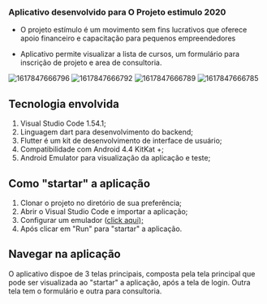 ### Aplicativo desenvolvido para O Projeto estimulo 2020

- O projeto estímulo é um movimento sem fins lucrativos que oferece apoio financeiro e capacitação para pequenos empreendedores

- Aplicativo permite visualizar a lista de cursos, um formulário para inscrição de projeto e area de consultoria.

![1617847666796](https://user-images.githubusercontent.com/67280323/113958290-32354400-97f7-11eb-9dae-02dbe7b4acf5.jpg)
![1617847666792](https://user-images.githubusercontent.com/67280323/113958357-555ff380-97f7-11eb-95d5-483da87bff77.jpg)
![1617847666789](https://user-images.githubusercontent.com/67280323/113958501-9821cb80-97f7-11eb-8a15-48ed6388780c.jpg)
![1617847666785](https://user-images.githubusercontent.com/67280323/113958517-9eb04300-97f7-11eb-8aa9-c12bcb5f268a.jpg)






## Tecnologia envolvida

1. Visual Studio Code 1.54.1;
1. Linguagem dart para desenvolvimento do backend;
1. Flutter é um kit de desenvolvimento de interface de usuário;
1. Compatibilidade com Android 4.4 KitKat +;
1. Android Emulator para visualização da aplicação e teste;




## Como "startar" a aplicação
1. Clonar o projeto no diretório de sua preferência;
1. Abrir o Visual Studio Code e importar a aplicação;
1. Configurar um emulador ([click aqui);](https://developer.android.com/studio/run/emulator?hl=pt-br "click aqui")
1. Após clicar em "Run" para "startar" a aplicação.

## Navegar na aplicação
O aplicativo dispoe de 3 telas principais, composta pela tela principal que pode ser visualizada ao "startar" a aplicação, após a tela de login. Outra tela tem o formulário e outra para consultoria.
